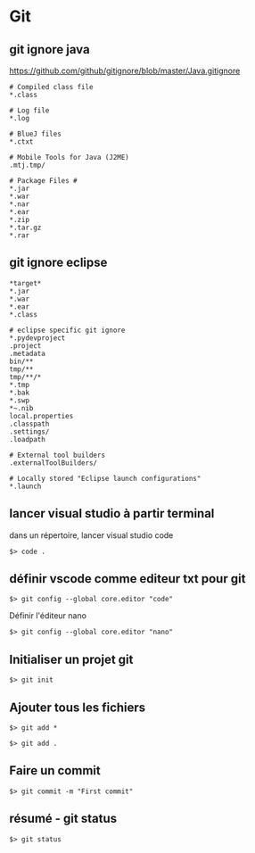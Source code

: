 # Git

## git ignore java

https://github.com/github/gitignore/blob/master/Java.gitignore

````.gitignore
# Compiled class file
*.class

# Log file
*.log

# BlueJ files
*.ctxt

# Mobile Tools for Java (J2ME)
.mtj.tmp/

# Package Files #
*.jar
*.war
*.nar
*.ear
*.zip
*.tar.gz
*.rar
````


## git ignore eclipse

````.gitignore
*target*
*.jar
*.war
*.ear
*.class

# eclipse specific git ignore
*.pydevproject
.project
.metadata
bin/**
tmp/**
tmp/**/*
*.tmp
*.bak
*.swp
*~.nib
local.properties
.classpath
.settings/
.loadpath

# External tool builders
.externalToolBuilders/

# Locally stored "Eclipse launch configurations"
*.launch
````

## lancer visual studio à partir terminal

dans un répertoire, lancer visual studio code

    $> code .

## définir vscode comme editeur txt pour git

    $> git config --global core.editor "code"

Définir l'éditeur nano

    $> git config --global core.editor "nano"

## Initialiser un projet git

    $> git init

## Ajouter tous les fichiers

    $> git add *

    $> git add .

## Faire un commit

    $> git commit -m "First commit"

## résumé - git status

    $> git status